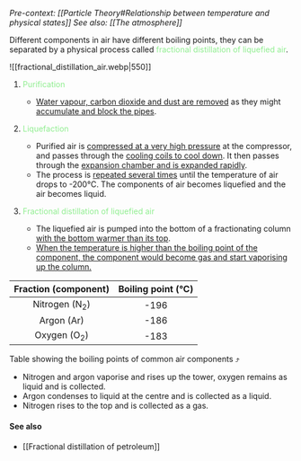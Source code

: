 *Pre-context: [[Particle Theory#Relationship between temperature and physical states]]*
*See also: [[The atmosphere]]*

Different components in air have different boiling points, they can be separated by a physical process called <span style="color: lightgreen">fractional distillation of liquefied air</span>.

![[fractional_distillation_air.webp|550]]

1. <span style="color: lightgreen">Purification</span>
	- <u>Water vapour, carbon dioxide and dust are removed</u> as they might <u>accumulate and block the pipes</u>.

2. <span style="color: lightgreen">Liquefaction</span>
    - Purified air is <u>compressed at a very high pressure</u> at the compressor, and passes through the <u>cooling coils to cool down</u>. It then passes through the <u>expansion chamber and is expanded rapidly</u>.
    - The process is <u>repeated several times</u> until the temperature of air drops to -200°C. The components of air becomes liquefied and the air becomes liquid.

3. <span style="color: lightgreen">Fractional distillation of liquefied air</span>
	- The liquefied air is pumped into the bottom of a fractionating column <u>with the bottom warmer than its top</u>.
	- <u>When the temperature is higher than the boiling point of the component, the component would become gas and start vaporising up the column.</u>

|   Fraction (component)   | Boiling point (°C) |
| :----------------------: | :----------------: |
| Nitrogen (N<sub>2</sub>) |        -196        |
|        Argon (Ar)        |        -186        |
|  Oxygen (O<sub>2</sub>)  |        -183        |
Table showing the boiling points of common air components ⤴️

- Nitrogen and argon vaporise and rises up the tower, oxygen remains as liquid and is collected.
- Argon condenses to liquid at the centre and is collected as a liquid.
- Nitrogen rises to the top and is collected as a gas.

#### See also
- [[Fractional distillation of petroleum]]

